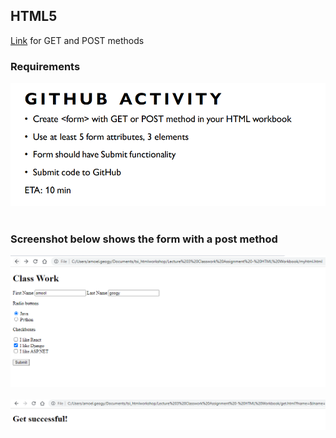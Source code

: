 ## HTML5

[Link](https://www.w3schools.com/tags/ref_httpmethods.asp) for GET and POST methods
<br>

### Requirements
![req1.PNG](screenshots/req1.PNG)<br><br>

### Screenshot below shows the form with a post method

![1](screenshots/1.PNG)<br><br>
![2](screenshots/2.PNG)<br><br>
